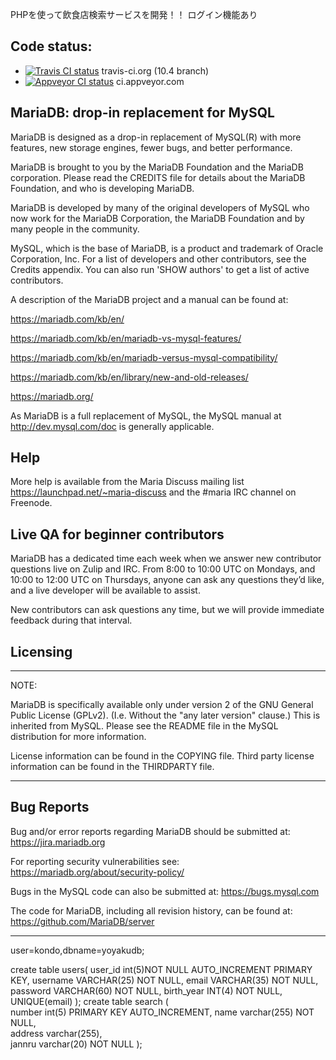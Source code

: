 PHPを使って飲食店検索サービスを開発！！
ログイン機能あり



Code status:
------------

* [![Travis CI status](https://secure.travis-ci.org/MariaDB/server.png?branch=10.4)](https://travis-ci.org/MariaDB/server) travis-ci.org (10.4 branch)
* [![Appveyor CI status](https://ci.appveyor.com/api/projects/status/4u6pexmtpuf8jq66?svg=true)](https://ci.appveyor.com/project/rasmushoj/server) ci.appveyor.com

## MariaDB: drop-in replacement for MySQL

MariaDB is designed as a drop-in replacement of MySQL(R) with more
features, new storage engines, fewer bugs, and better performance.

MariaDB is brought to you by the MariaDB Foundation and the MariaDB corporation.
Please read the CREDITS file for details about the MariaDB Foundation,
and who is developing MariaDB.

MariaDB is developed by many of the original developers of MySQL who
now work for the MariaDB Corporation, the MariaDB Foundation and by
many people in the community.

MySQL, which is the base of MariaDB, is a product and trademark of Oracle
Corporation, Inc. For a list of developers and other contributors,
see the Credits appendix.  You can also run 'SHOW authors' to get a
list of active contributors.

A description of the MariaDB project and a manual can be found at:

https://mariadb.com/kb/en/

https://mariadb.com/kb/en/mariadb-vs-mysql-features/

https://mariadb.com/kb/en/mariadb-versus-mysql-compatibility/

https://mariadb.com/kb/en/library/new-and-old-releases/

https://mariadb.org/

As MariaDB is a full replacement of MySQL, the MySQL manual at
http://dev.mysql.com/doc is generally applicable.

Help
-----

More help is available from the Maria Discuss mailing list
https://launchpad.net/~maria-discuss
and the #maria IRC channel on Freenode.

Live QA for beginner contributors
----
MariaDB has a dedicated time each week when we answer new contributor questions live on Zulip and IRC.
From 8:00 to 10:00 UTC on Mondays, and 10:00 to 12:00 UTC on Thursdays,
anyone can ask any questions they’d like, and a live developer will be available to assist.

New contributors can ask questions any time, but we will provide immediate feedback during that interval.

Licensing
---------

***************************************************************************

NOTE: 

MariaDB is specifically available only under version 2 of the GNU
General Public License (GPLv2). (I.e. Without the "any later version"
clause.) This is inherited from MySQL. Please see the README file in
the MySQL distribution for more information.

License information can be found in the COPYING file. Third party
license information can be found in the THIRDPARTY file.

***************************************************************************

Bug Reports
------------

Bug and/or error reports regarding MariaDB should be submitted at:
https://jira.mariadb.org

For reporting security vulnerabilities see:
https://mariadb.org/about/security-policy/

Bugs in the MySQL code can also be submitted at:
https://bugs.mysql.com

The code for MariaDB, including all revision history, can be found at:
https://github.com/MariaDB/server

***************************************************************************
user=kondo,dbname=yoyakudb;

create table users( 
    user_id int(5)NOT NULL AUTO_INCREMENT PRIMARY KEY, 
    username VARCHAR(25) NOT NULL, 
    email VARCHAR(35) NOT NULL, 
    password VARCHAR(60) NOT NULL, 
    birth_year INT(4) NOT NULL, 
    UNIQUE(email) 
    );
create table search (  
    number int(5) PRIMARY KEY AUTO_INCREMENT, 
    name varchar(255) NOT NULL,  
    address varchar(255),  
    jannru varchar(20) NOT NULL 
 );

